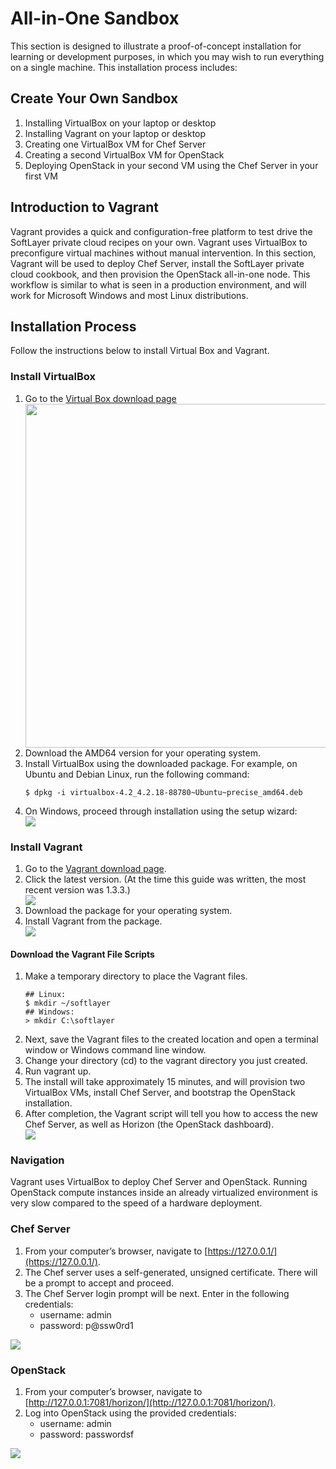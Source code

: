 # All-in-One Sandbox

This section is designed to illustrate a proof-of-concept installation for learning or development purposes, in which you may wish to
run everything on a single machine. This installation process includes:

## Create Your Own Sandbox

1.  Installing VirtualBox on your laptop or desktop
2.  Installing Vagrant on your laptop or desktop
3.  Creating one VirtualBox VM for Chef Server
4.  Creating a second VirtualBox VM for OpenStack
5.  Deploying OpenStack in your second VM using the Chef Server in your first VM

## Introduction to Vagrant

Vagrant provides a quick and configuration-free platform to test drive the SoftLayer private cloud recipes on your own. Vagrant uses
VirtualBox to preconfigure virtual machines without manual intervention. In this section, Vagrant will be used to deploy Chef Server,
install the SoftLayer private cloud cookbook, and then provision the OpenStack all-in-one node. This workflow is similar to what is seen in
a production environment, and will work for Microsoft Windows and most Linux distributions.

## Installation Process

Follow the instructions below to install Virtual Box and Vagrant.

### Install VirtualBox

<ol>
<li>Go to the <a href="https://www.virtualbox.org/wiki/Downloads">Virtual Box download page</a></li>
<img class="img-thumbnail" height="550px" src="{{ page.baseurl }}img/sandbox/006.png">
<li>Download the AMD64 version for your operating system.</li>
<li>Install VirtualBox using the downloaded package. For example, on Ubuntu and Debian Linux, run the following command:</li>
<pre><code>$ dpkg -i virtualbox-4.2_4.2.18-88780~Ubuntu~precise_amd64.deb</code></pre>
<li>On Windows, proceed through installation using the setup wizard:</li>
<img class="img-thumbnail" src="{{ page.baseurl }}img/sandbox/004.png">
</ol>

### Install Vagrant

<ol>
<li>Go to the <a href="http://downloads.vagrantup.com">Vagrant download page</a>.</li>
<li>Click the latest version. (At the time this guide was written, the most recent version was 1.3.3.)</li>
<img class="img-thumbnail" src="{{ page.baseurl }}img/sandbox/003.png">
<li>Download the package for your operating system.</li>
<li>Install Vagrant from the package.</li>
<img class="img-thumbnail" src="{{ page.baseurl }}img/sandbox/004.png">
</ol>

#### Download the Vagrant File Scripts

<ol>
<li>Make a temporary directory to place the Vagrant files.</li>
<pre><code>## Linux:
$ mkdir ~/softlayer
## Windows:
&gt; mkdir C:\softlayer</code></pre>
<li>Next, save the Vagrant files to the created location and open a terminal window or Windows command line window.</li>
<li>Change your directory (cd) to the vagrant directory you just created.</li>
<li>Run vagrant up.</li>
<li>The install will take approximately 15 minutes, and will provision two VirtualBox VMs, install Chef Server, and bootstrap the OpenStack installation.</li>
<li>After completion, the Vagrant script will tell you how to access the new Chef Server, as well as Horizon (the OpenStack dashboard).</li>

<img class="img-thumbnail" src="{{ page.baseurl }}img/sandbox/007.png">
</ol>

### Navigation

Vagrant uses VirtualBox to deploy Chef Server and OpenStack. Running OpenStack compute instances inside an already virtualized environment is very slow compared to the speed of a hardware deployment.

### Chef Server

1.  From your computer’s browser, navigate to [https://127.0.0.1/](https://127.0.0.1/).
2.  The Chef server uses a self-generated, unsigned certificate. There will be a prompt to accept and proceed.
3.  The Chef Server login prompt will be next. Enter in the following credentials:
	* username: admin
	* password: p@ssw0rd1

<img class="img-thumbnail" src="{{ page.baseurl }}img/sandbox/009.png">

### OpenStack

1.  From your computer’s browser, navigate to [http://127.0.0.1:7081/horizon/](http://127.0.0.1:7081/horizon/).
2.  Log into OpenStack using the provided credentials:
	* username: admin
	* password: passwordsf

<img class="img-thumbnail" src="{{ page.baseurl }}img/sandbox/010.png">